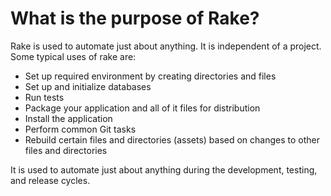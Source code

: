 # What is the purpose of Rake?

Rake is used to automate just about anything. It is independent of a project. Some typical uses of rake are:
* Set up required environment by creating directories and files
* Set up and initialize databases
* Run tests
* Package your application and all of it files for distribution
* Install the application
* Perform common Git tasks
* Rebuild certain files and directories (assets) based on changes to other files and directories

It is used to automate just about anything during the development, testing, and release cycles.